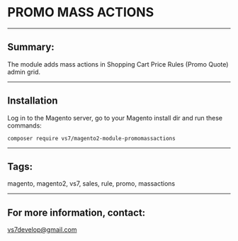 # PROMO MASS ACTIONS

***

## Summary:

The module adds mass actions in Shopping Cart Price Rules (Promo Quote) admin grid.

***

## Installation

Log in to the Magento server, go to your Magento install dir and run these commands:
```
composer require vs7/magento2-module-promomassactions
```
***

## Tags:

magento, magento2, vs7, sales, rule, promo, massactions

***
## For more information, contact:
<vs7develop@gmail.com>
